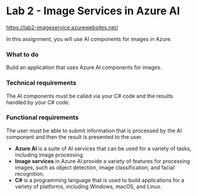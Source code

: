 
# Lab 2 - Image Services in Azure AI
https://lab2-imageservice.azurewebsites.net/

In this assignment, you will use AI components for images in Azure.

### What to do

Build an application that uses Azure AI components for images.

### Technical requirements

The AI components must be called via your C# code and the results handled by your C# code.

### Functional requirements

The user must be able to submit information that is processed by the AI component and then the result is presented to the user.

* **Azure AI** is a suite of AI services that can be used for a variety of tasks, including image processing.
* **Image services** in Azure AI provide a variety of features for processing images, such as object detection, image classification, and facial recognition.
* **C#** is a programming language that is used to build applications for a variety of platforms, including Windows, macOS, and Linux. 

